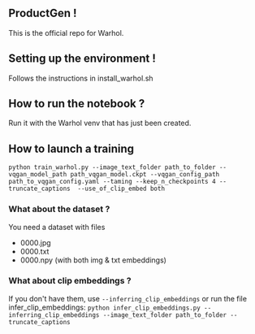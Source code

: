 ## ProductGen !
This is the official repo for Warhol.

## Setting up the environment !
Follows the instructions in install_warhol.sh

## How to run the notebook ?
Run it with the Warhol venv that has just been created.

## How to launch a training
``python train_warhol.py --image_text_folder path_to_folder --vqgan_model_path path_vqgan_model.ckpt --vqgan_config_path path_to_vqgan_config.yaml --taming --keep_n_checkpoints 4 --truncate_captions  --use_of_clip_embed both``

### What about the dataset ?
You need a dataset with files
- 0000.jpg
- 0000.txt
- 0000.npy (with both img & txt embeddings)

### What about clip embeddings ?
If you don't have them, use
``--inferring_clip_embeddings``
or run the file infer_clip_embeddings:
``python infer_clip_embeddings.py --inferring_clip_embeddings --image_text_folder path_to_folder --truncate_captions``
